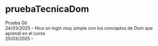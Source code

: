 # pruebaTecnicaDom
Prueba Git <br> 
24/03/2025 - Hice un login muy simple con los conceptos de Dom que aprendi en el curso <br> 
25/03/2025 -
